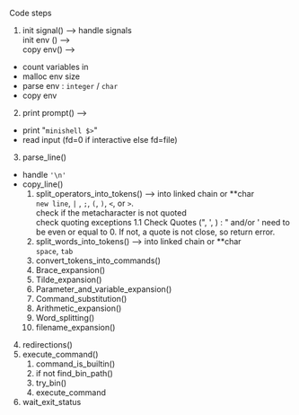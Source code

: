 Code steps

1. init signal() --> handle signals  
init env () -->  
copy env() -->  
- count variables in  
- malloc env  size
- parse env : `integer` / `char`   
- copy env  


2. print prompt() -->   
- print "`minishell $>`"
- read input (fd=0 if interactive else fd=file)  

3. parse_line()  
- handle `'\n'`  
- copy_line()
	1. split_operators_into_tokens() --> into linked chain or **char  
 `new line`, `|` , `;`, `(`, `)`, `<`, or `>`.   
 check if the metacharacter is not quoted  
 check quoting exceptions
		1.1 Check Quotes (", ', \) : " and/or ' need to be even or equal to 0. If not, a quote is not close, so return error.
	2. split_words_into_tokens() --> into linked chain or **char  
 `space`, `tab`  
	3. convert_tokens_into_commands()
	4. Brace_expansion()
	5. Tilde_expansion()
	6. Parameter_and_variable_expansion()
	7. Command_substitution()
	8. Arithmetic_expansion()
	9. Word_splitting() 
	10. filename_expansion()

4. redirections()
5. execute_command()
	1. command_is_builtin()
	2. if not find_bin_path()
	3. try_bin()
	4. execute_command
6. wait_exit_status
	